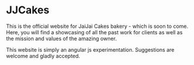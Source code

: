 # JJCakes

This is the official website for JaiJai Cakes bakery - which is soon to come.
Here, you will find a showcasing of all the past work for clients as well as the mission and values of the amazing owner.

This website is simply an angular js experimentation. 
Suggestions are welcome and gladly accepted.
